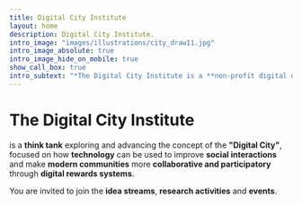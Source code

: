```yaml
---
title: Digital City Institute
layout: home
description: Digital City Institute.
intro_image: "images/illustrations/city_draw11.jpg"
intro_image_absolute: true
intro_image_hide_on_mobile: true
show_call_box: true
intro_subtext: "*The Digital City Institute is a **non-profit digital organization** aiming to find the best options for our urban society based on modern concepts like **universal basic income**, **liquid democracy**, **startup society**, **network state**, developed on modern technologies like **artificial intelligence**, **distributed ledger**."
---
```


# The Digital City Institute

is a **think tank** exploring and advancing the concept of the **"Digital City"**, focused on how **technology** can be used to improve **social interactions** and make **modern communities** more **collaborative and participatory** through **digital rewards systems**.

You are invited to join the **idea streams**, **research activities** and **events**.